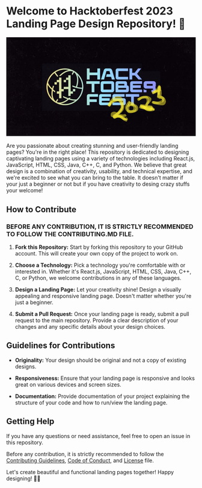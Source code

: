 # Welcome to Hacktoberfest 2023 Landing Page Design Repository! 🚀
![HactoberFest2023](/Assets/Hactoberfest2023.png)  

Are you passionate about creating stunning and user-friendly landing pages? You're in the right place! This repository is dedicated to designing captivating landing pages using a variety of technologies including React.js, JavaScript, HTML, CSS, Java, C++, C, and Python. We believe that great design is a combination of creativity, usability, and technical expertise, and we're excited to see what you can bring to the table. It doesn't matter if your just a beginner or not but if you have creativity to desing crazy stuffs your welcome!

## How to Contribute
  ### **BEFORE ANY CONTRIBUTION, IT IS STRICTLY RECOMMENDED TO FOLLOW THE CONTRIBUTING.MD FILE.** ###

1. **Fork this Repository:** Start by forking this repository to your GitHub account. This will create your own copy of the project to work on.

2. **Choose a Technology:** Pick a technology you're comfortable with or interested in. Whether it's React.js, JavaScript, HTML, CSS, Java, C++, C, or Python, we welcome contributions in any of these languages.

3. **Design a Landing Page:** Let your creativity shine! Design a visually appealing and responsive landing page. Doesn't matter whether you're just a beginner.

4. **Submit a Pull Request:** Once your landing page is ready, submit a pull request to the main repository. Provide a clear description of your changes and any specific details about your design choices.

## Guidelines for Contributions

- **Originality:** Your design should be original and not a copy of existing designs.
  
- **Responsiveness:** Ensure that your landing page is responsive and looks great on various devices and screen sizes.

- **Documentation:** Provide documentation of your project explaining the structure of your code and how to run/view the landing page.

## Getting Help

If you have any questions or need assistance, feel free to open an issue in this repository.

Before any contribution, it is strictly recommended to follow the [Contributing Guidelines](CONTRIBUTING.md), [Code of Conduct](CODE_OF_CONDUCT.md), and [License](LICENSE.md) file.

Let's create beautiful and functional landing pages together! Happy designing! 🎨✨

